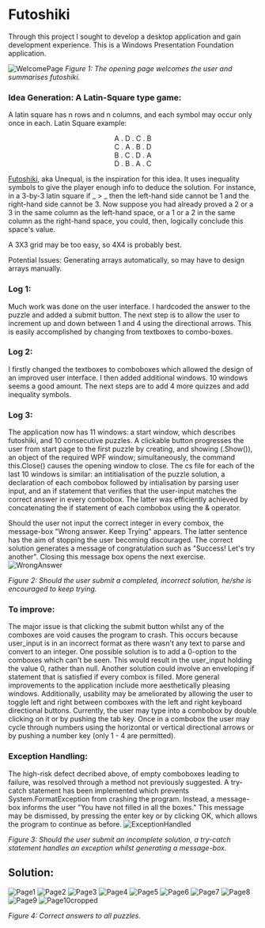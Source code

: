 # Futoshiki
Through this project I sought to develop a desktop application and gain development experience. This is a Windows Presentation Foundation application.

![WelcomePage](https://user-images.githubusercontent.com/54633579/71023097-f0602600-20f9-11ea-97b0-ae21fd2e9b7e.png)
*Figure 1: The opening page welcomes the user and summarises futoshiki.*

### Idea Generation: A Latin-Square type game:
A latin square has n rows and n columns, and each symbol may occur only once in each.
Latin Square example:  
<p align="center">A . D . C . B<br>  
C . A . B . D<br>  
B . C . D . A<br>  
D . B . A . C</p>     
            
[Futoshiki](https://www.futoshiki.org), aka Unequal, is the inspiration for this idea.
It uses inequality symbols to give the player enough info to deduce the solution.
For instance, in a 3-by-3 latin square if _ > _ then the left-hand side cannot be 1 and the right-hand side cannot be 3. Now suppose you had already proved a 2 or a 3 in the same column as the left-hand space, or a 1 or a 2 in the same column as the right-hand space, you could, then, logically conclude this space's value.   

A 3X3 grid may be too easy, so 4X4 is probably best.
      
Potential Issues: Generating arrays automatically, so may have to design arrays manually.
                  
### Log 1:
Much work was done on the user interface. I hardcoded the answer to the puzzle and added a submit button. The next step is to allow the user to increment up and down between 1 and 4 using the directional arrows. This is easily accomplished by changing from textboxes to combo-boxes.
      
### Log 2:
I firstly changed the textboxes to comboboxes which allowed the design of an improved user interface. I then added additional windows. 10 windows seems a good amount. The next steps are to add 4 more quizzes and add inequality symbols.
      
### Log 3:
The application now has 11 windows: a start window, which describes futoshiki, and 10 consecutive puzzles. A clickable button progresses the user from start page to the first puzzle by creating, and showing (.Show()), an object of the required WPF window; simultaneously, the command this.Close() causes the opening window to close. The cs file for each of the last 10 windows is similar: an intitialisation of the puzzle solution, a declaration of each combobox followed by intialisation by parsing user input, and an if statement that verifies that the user-input matches the correct answer in every combobox. The latter was efficiently achieved by concatenating the if statement of each combobox using the & operator.

      
Should the user not input the correct integer in every combox, the message-box "Wrong answer. Keep Trying" appears. The latter sentence has the aim of stopping the user becoming discouraged. The correct solution generates a message of congratulation such as "Success! Let's try another". Closing this message box opens the next exercise.
![WrongAnswer](https://user-images.githubusercontent.com/54633579/71023368-7f6d3e00-20fa-11ea-9123-549597975148.png)

*Figure 2: Should the user submit a completed, incorrect solution, he/she is encouraged to keep trying.*

### To improve:
The major issue is that clicking the submit button whilst any of the comboxes are void causes the program to crash. This occurs because user_input is in an incorrect format as there wasn't any text to parse and convert to an integer. One possible solution is to add a 0-option to the comboxes which can't be seen. This would result in the user_input holding the value 0, rather than null. Another solution could involve an enveloping if statement that is satisfied if every combox is filled. More general improvements to the application include more aesthetically pleasing windows. Additionally, usability may be ameliorated by allowing the user to toggle left and right between comboxes with the left and right keyboard directional buttons. Currently, the user may type into a combobox by double clicking on it or by pushing the tab key. Once in a combobox the user may cycle through numbers using the horizontal or vertical directional arrows or by pushing a number key (only 1 - 4 are permitted).

### Exception Handling:
The high-risk defect decribed above, of empty comboboxes leading to failure, was resolved through a method not previously suggested. A try-catch statement has been implemented which prevents System.FormatException from crashing the program. Instead, a message-box informs the user "You have not filled in all the boxes." This message may be dismissed, by pressing the enter key or by clicking OK, which allows the program to continue as before.
![ExceptionHandled](https://user-images.githubusercontent.com/54633579/71023664-205bf900-20fb-11ea-89a9-8f73686c34bb.png)

*Figure 3: Should the user submit an incomplete solution, a try-catch statement handles an exception whilst generating a message-box.*

## Solution:
![Page1](https://user-images.githubusercontent.com/54633579/71072283-10352f80-2176-11ea-818e-6018be833668.png)
![Page2](https://user-images.githubusercontent.com/54633579/71072310-217e3c00-2176-11ea-951e-7fd2576837fb.png)
![Page3](https://user-images.githubusercontent.com/54633579/71072327-2b07a400-2176-11ea-8bd3-367ad6235ef2.png)
![Page4](https://user-images.githubusercontent.com/54633579/71072649-da447b00-2176-11ea-95bd-1f1c47ed9ff1.png)
![Page5](https://user-images.githubusercontent.com/54633579/71072705-f21bff00-2176-11ea-96d3-79636a48acfb.png)
![Page6](https://user-images.githubusercontent.com/54633579/71072729-ff38ee00-2176-11ea-8624-f510e12409a8.png)
![Page7](https://user-images.githubusercontent.com/54633579/71072767-1081fa80-2177-11ea-8aa5-17be99bfccad.png)
![Page8](https://user-images.githubusercontent.com/54633579/71072793-1a0b6280-2177-11ea-9fe6-abe876ca2816.png)
![Page9](https://user-images.githubusercontent.com/54633579/71072805-21327080-2177-11ea-963d-9ab41415b5ab.png)
![Page10cropped](https://user-images.githubusercontent.com/54633579/71082295-c0139880-2188-11ea-8fdb-aaed229345dc.png)

*Figure 4: Correct answers to all puzzles.*

